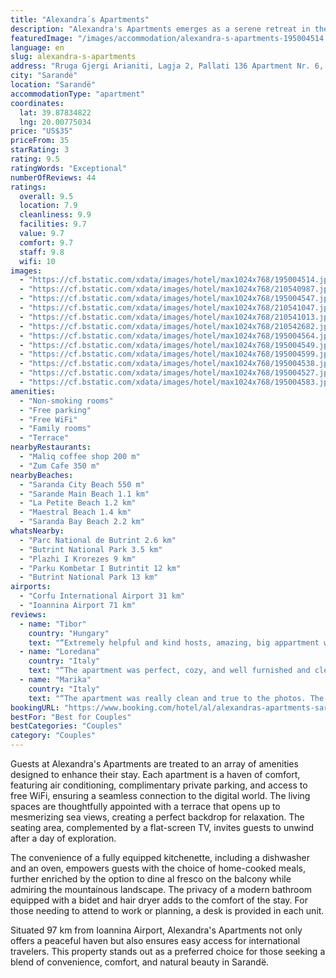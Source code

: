 ```yaml
---
title: "Alexandra´s Apartments"
description: "Alexandra's Apartments emerges as a serene retreat in the vibrant heart of Sarandë, merely moments away from the pristine La Petite Beach and the bustling Sarande Main Beach."
featuredImage: "/images/accommodation/alexandra-s-apartments-195004514.jpg"
language: en
slug: alexandra-s-apartments
address: "Rruga Gjergi Arianiti, Lagja 2, Pallati 136 Apartment Nr. 6, 9701 Sarandë, Albania"
city: "Sarandë"
location: "Sarandë"
accommodationType: "apartment"
coordinates:
  lat: 39.87834822
  lng: 20.00775034
price: "US$35"
priceFrom: 35
starRating: 3
rating: 9.5
ratingWords: "Exceptional"
numberOfReviews: 44
ratings:
  overall: 9.5
  location: 7.9
  cleanliness: 9.9
  facilities: 9.7
  value: 9.7
  comfort: 9.7
  staff: 9.8
  wifi: 10
images:
  - "https://cf.bstatic.com/xdata/images/hotel/max1024x768/195004514.jpg?k=d5e006f383106017161e1fa61644a7c4c1cbf9b3de3a6687f6465f6ef4f85035&o=&hp=1"
  - "https://cf.bstatic.com/xdata/images/hotel/max1024x768/210540987.jpg?k=0a4887c166fce4e77eb2e6658c7fb87351790eb3fd5be20bb770a022175c0376&o=&hp=1"
  - "https://cf.bstatic.com/xdata/images/hotel/max1024x768/195004547.jpg?k=93216e21a74dca5c23b96e4e9d7d64ab54faab7d3c69334d0b5126836a765708&o=&hp=1"
  - "https://cf.bstatic.com/xdata/images/hotel/max1024x768/210541047.jpg?k=32b4aab2b8bfea1c831a5c38dfeb6507e30c15258323562496b180d1bc8c4b41&o=&hp=1"
  - "https://cf.bstatic.com/xdata/images/hotel/max1024x768/210541013.jpg?k=e2de8a33ae13de35e6d7976d58a4425eea3eec82bd3595bada6c6e7d62dd9bda&o=&hp=1"
  - "https://cf.bstatic.com/xdata/images/hotel/max1024x768/210542682.jpg?k=efcde9aae619712be0e247d340bbc6a7918c3e6cf6fc30b3549e92108010f4e7&o=&hp=1"
  - "https://cf.bstatic.com/xdata/images/hotel/max1024x768/195004564.jpg?k=83e1b757144a9b9cf47aff604fcd5893de0c9facefc9d1ed53ee7e36d0a8f626&o=&hp=1"
  - "https://cf.bstatic.com/xdata/images/hotel/max1024x768/195004549.jpg?k=9a758430439e90707e1d0327f1268f8d75c8fb78db1a4aa9b1cd95eb578956bf&o=&hp=1"
  - "https://cf.bstatic.com/xdata/images/hotel/max1024x768/195004599.jpg?k=2d779025ca8568d2f19a5d41f2709009458b0bc03b24e4dfd003c0620aeec67a&o=&hp=1"
  - "https://cf.bstatic.com/xdata/images/hotel/max1024x768/195004538.jpg?k=0ed1e161ca878f0a9dccdc2ba5fc3ac7de0d932cbef82ce81e1532844c30485b&o=&hp=1"
  - "https://cf.bstatic.com/xdata/images/hotel/max1024x768/195004527.jpg?k=229507003394125a7f4f6afe2bcfe7682ae055cad11c12c65a40973eebc04b37&o=&hp=1"
  - "https://cf.bstatic.com/xdata/images/hotel/max1024x768/195004583.jpg?k=6b4bb656d554eab33b361f248e519036f5bc2f0f0ebac787c4deede592c3c16c&o=&hp=1"
amenities:
  - "Non-smoking rooms"
  - "Free parking"
  - "Free WiFi"
  - "Family rooms"
  - "Terrace"
nearbyRestaurants:
  - "Maliq coffee shop 200 m"
  - "Zum Cafe 350 m"
nearbyBeaches:
  - "Saranda City Beach 550 m"
  - "Sarande Main Beach 1.1 km"
  - "La Petite Beach 1.2 km"
  - "Maestral Beach 1.4 km"
  - "Saranda Bay Beach 2.2 km"
whatsNearby:
  - "Parc National de Butrint 2.6 km"
  - "Butrint National Park 3.5 km"
  - "Plazhi I Krorezes 9 km"
  - "Parku Kombetar I Butrintit 12 km"
  - "Butrint National Park 13 km"
airports:
  - "Corfu International Airport 31 km"
  - "Ioannina Airport 71 km"
reviews:
  - name: "Tibor"
    country: "Hungary"
    text: "“Extremely helpful and kind hosts, amazing, big appartment with everything you need and nice view (with eastern olivaceous warbler concert in the morning - it's a songbird/).”"
  - name: "Loredana"
    country: "Italy"
    text: "“The apartment was perfect, cozy, and well furnished and clean. Equipped with everything you need. Very clean linen. Washing machine, very large, nice balcony”"
  - name: "Marika"
    country: "Italy"
    text: "“The apartment was really clean and true to the photos. The two owners were really kind and helpful.”"
bookingURL: "https://www.booking.com/hotel/al/alexandras-apartments-saranda.en-gb.html?aid=8035640"
bestFor: "Best for Couples"
bestCategories: "Couples"
category: "Couples"
---
```


Guests at Alexandra's Apartments are treated to an array of amenities designed to enhance their stay. Each apartment is a haven of comfort, featuring air conditioning, complimentary private parking, and access to free WiFi, ensuring a seamless connection to the digital world. The living spaces are thoughtfully appointed with a terrace that opens up to mesmerizing sea views, creating a perfect backdrop for relaxation. The seating area, complemented by a flat-screen TV, invites guests to unwind after a day of exploration.

The convenience of a fully equipped kitchenette, including a dishwasher and an oven, empowers guests with the choice of home-cooked meals, further enriched by the option to dine al fresco on the balcony while admiring the mountainous landscape. The privacy of a modern bathroom equipped with a bidet and hair dryer adds to the comfort of the stay. For those needing to attend to work or planning, a desk is provided in each unit.

Situated 97 km from Ioannina Airport, Alexandra's Apartments not only offers a peaceful haven but also ensures easy access for international travelers. This property stands out as a preferred choice for those seeking a blend of convenience, comfort, and natural beauty in Sarandë.